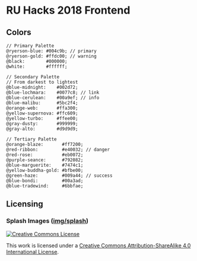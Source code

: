 # RU Hacks 2018 Frontend

## Colors

```less
// Primary Palette
@ryerson-blue: #004c9b; // primary
@ryerson-gold: #ffdc00; // warning
@black:        #000000;
@white:        #ffffff;

// Secondary Palette
// From darkest to lightest
@blue-midnight:    #002d72;
@blue-lochmara:    #0077c8; // link
@blue-cerulean:    #00a9ef; // info
@blue-malibu:      #5bc2f4;
@orange-web:       #ffa300;
@yellow-supernova: #ffc609;
@yellow-turbo:     #ffee00;
@gray-dusty:       #999999;
@gray-alto:        #d9d9d9;

// Tertiary Palette
@orange-blaze:       #ff7200;
@red-ribbon:         #e40032; // danger
@red-rose:           #eb0072;
@purple-seance:      #792082;
@blue-marguerite:    #7474c1;
@yellow-buddha-gold: #bfbe00;
@green-haze:         #009a44; // success
@blue-bondi:         #00a3ad;
@blue-tradewind:     #6bbfae;
```

## Licensing

### Splash Images ([img/splash](https://github.com/ruhacks/ruhacks-2018-website-frontend/tree/master/img/splash))

<a rel="license" href="http://creativecommons.org/licenses/by-sa/4.0/"><img alt="Creative Commons License" style="border-width:0" src="https://i.creativecommons.org/l/by-sa/4.0/88x31.png" /></a>

This work is licensed under a <a rel="license" href="http://creativecommons.org/licenses/by-sa/4.0/">Creative Commons Attribution-ShareAlike 4.0 International License</a>.